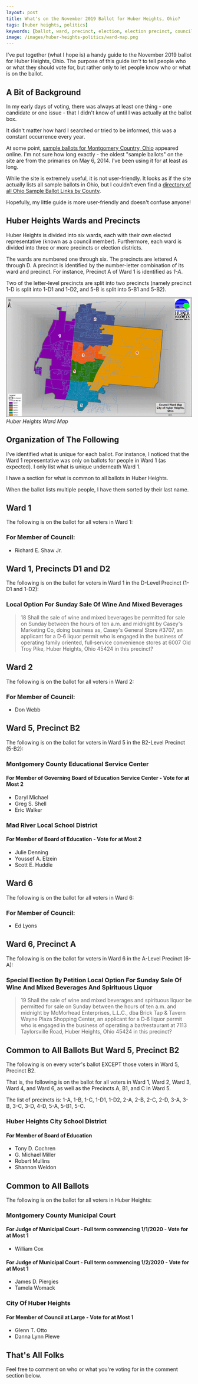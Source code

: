 ```yaml
---
layout: post
title: What's on the November 2019 Ballot for Huber Heights, Ohio?
tags: [huber heights, politics]
keywords: [ballot, ward, precinct, election, election precinct, council, council member]
image: /images/huber-heights-politics/ward-map.png
---
```


I've put together (what I hope is) a handy guide to the November 2019 ballot for Huber Heights, Ohio. The purpose of this guide *isn't* to tell people who or what they should vote for, but rather only to let people know who or what is on the ballot.

## A Bit of Background

In my early days of voting, there was always at least one thing - one candidate or one issue - that I didn't know of until I was actually at the ballot box.

It didn't matter how hard I searched or tried to be informed, this was a constant occurrence every year.

At some point, [sample ballots for Montgomery Country, Ohio](https://montgomery.ohioboe.com/apps/ballotlist.aspx) appeared online. I'm not sure how long exactly - the oldest "sample ballots" on the site are from the primaries on May 6, 2014. I've been using it for at least as long.

While the site is extremely useful, it is not user-friendly. It looks as if the site actually lists all sample ballots in Ohio, but I couldn't even find a [directory of all Ohio Sample Ballot Links by County](https://www.joehxblog.com/tools/ohio-sample-ballot-links-by-county/).

Hopefully, my little guide is more user-friendly and doesn't confuse anyone!

## Huber Heights Wards and Precincts

Huber Heights is divided into six wards, each with their own elected representative (known as a council member). Furthermore, each ward is divided into three or more precincts or election districts.

The wards are numbered one through six. The precincts are lettered A through D. A precinct is identified by the number-letter combination of its ward and precinct. For instance, Precinct A of Ward 1 is identified as *1-A*.

Two of the letter-level precincts are split into two precincts (namely precinct 1-D is split into 1-D1 and 1-D2, and 5-B is split into 5-B1 and 5-B2).

![Huber Heights Ward Map](/images/huber-heights-politics/ward-map.png)
*Huber Heights Ward Map*

## Organization of The Following

I've identified what is unique for each ballot. For instance, I noticed that the Ward 1 representative was only on ballots for people in Ward 1 (as expected). I only list what is unique underneath Ward 1.

I have a section for what is common to all ballots in Huber Heights.

When the ballot lists multiple people, I have them sorted by their last name.

## Ward 1

The following is on the ballot for all voters in Ward 1:

### For Member of Council:

* Richard E. Shaw Jr.

## Ward 1, Precincts D1 and D2

The following is on the ballot for voters in Ward 1 in the D-Level Precinct (1-D1 and 1-D2):

### Local Option For Sunday Sale Of Wine And Mixed Beverages

> 18 Shall the sale of wine and mixed beverages be permitted for sale on Sunday between the hours of ten a.m. and midnight by Casey's Marketing Co, doing business as, Casey's General Store #3707, an applicant for a D‐6 liquor permit who is engaged in the business of operating family oriented, full‐service convenience stores at 6007 Old Troy Pike, Huber Heights, Ohio 45424 in this precinct?

## Ward 2

The following is on the ballot for all voters in Ward 2:

### For Member of Council:

* Don Webb

## Ward 5, Precinct B2

The following is on the ballot for voters in Ward 5 in the B2-Level Precinct (5-B2):

### Montgomery County Educational Service Center

#### For Member of Governing Board of Education Service Center - Vote for at Most 2

* Daryl Michael
* Greg S. Shell
* Eric Walker

### Mad River Local School District

#### For Member of Board of Education - Vote for at Most 2

* Julie Denning
* Youssef A. Elzein
* Scott E. Huddle

## Ward 6

The following is on the ballot for all voters in Ward 6:

### For Member of Council:

* Ed Lyons

## Ward 6, Precinct A

The following is on the ballot for voters in Ward 6 in the A-Level Precinct (6-A):

### Special Election By Petition Local Option For Sunday Sale Of Wine And Mixed Beverages And Spirituous Liquor

> 19 Shall the sale of wine and mixed beverages and spirituous liquor be permitted for sale on Sunday between the hours of ten a.m. and midnight by McMorhead Enterprises, L.L.C., dba Brick Tap & Tavern Wayne Plaza Shopping Center, an applicant for a D‐6 liquor permit who is engaged in the business of operating a bar/restaurant at 7113 Taylorsville Road, Huber Heights, Ohio 45424 in this precinct?

## Common to All Ballots But Ward 5, Precinct B2

The following is on every voter's ballot EXCEPT those voters in Ward 5, Precinct B2.

That is, the following is on the ballot for all voters in Ward 1, Ward 2, Ward 3, Ward 4, and Ward 6, as well as the Precincts A, B1, and C in Ward 5.

The list of precincts is: 1-A, 1-B, 1-C, 1-D1, 1-D2, 2-A, 2-B, 2-C, 2-D, 3-A, 3-B, 3-C, 3-D, 4-D, 5-A, 5-B1, 5-C.

### Huber Heights City School District

#### For Member of Board of Education

* Tony D. Cochren
* G. Michael Miller
* Robert Mullins
* Shannon Weldon

## Common to All Ballots

The following is on the ballot for all voters in Huber Heights:

### Montgomery County Municipal Court

#### For Judge of Municipal Court - Full term commencing 1/1/2020 - Vote for at Most 1

* William Cox

#### For Judge of Municipal Court - Full term commencing 1/2/2020 - Vote for at Most 1

* James D. Piergies
* Tamela Womack

### City Of Huber Heights

#### For Member of Council at Large - Vote for at Most 1

* Glenn T. Otto
* Danna Lynn Plewe

## That's All Folks

Feel free to comment on who or what you're voting for in the comment section below.